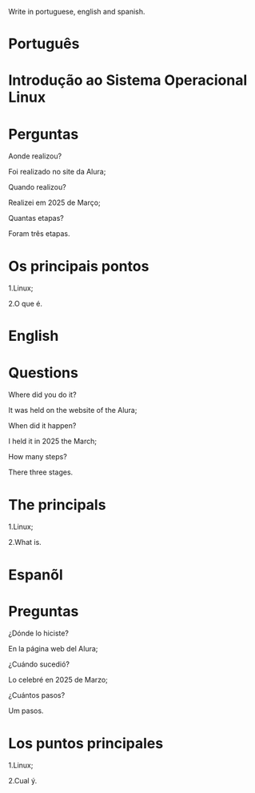 Write in portuguese, english and spanish.

# Português 

# Introdução ao Sistema Operacional Linux



# Perguntas

Aonde realizou?

Foi realizado no site da Alura;

Quando realizou?

Realizei em 2025 de Março;

Quantas etapas?

Foram três etapas.


# Os principais pontos

1.Linux;

2.O que é.

# English

# 

# Questions

Where did you do it?

It was held on the website of the Alura;

When did it happen?

I held it in 2025 the March;

How many steps?

There three stages.

# The principals

1.Linux;

2.What is.

# Espanõl

# 

# Preguntas

¿Dónde lo hiciste?

En la página web del Alura;

¿Cuándo sucedió?

Lo celebré en 2025 de Marzo;

¿Cuántos pasos?

Um  pasos.

# Los puntos principales

1.Linux;

2.Cual ý.

